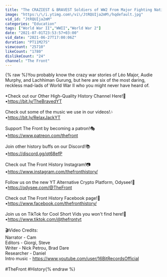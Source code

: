 ```yaml
---
title: "The CRAZIEST & BRAVEST Soldiers of WW2 From Major Fighting Nations"
image: "https:\/\/i.ytimg.com\/vi\/JtRQUIja2mM\/hqdefault.jpg"
vid_id: "JtRQUIja2mM"
categories: "Education"
tags: ["World War II","WWII","World War 2"]
date: "2021-07-01T23:53:57+03:00"
vid_date: "2021-06-27T17:00:06Z"
duration: "PT11M27S"
viewcount: "25710"
likeCount: "1780"
dislikeCount: "24"
channel: "The Front"
---
```

{% raw %}You probably know the crazy war stories of Léo Major, Audie Murphy, and Lachhiman Gurung, but here are six of the most daring, reckless mad-lads of World War II who you might never have heard of.<br /><br />•Check out our Other High-Quality History Channel Here!📜<br />•<a rel="nofollow" target="blank" href="https://bit.ly/TheBravedYT">https://bit.ly/TheBravedYT</a><br /><br />Check out some of the music we use in our videos!🎶<br />•<a rel="nofollow" target="blank" href="https://bit.ly/RelaxJackYT">https://bit.ly/RelaxJackYT</a><br /><br />Support The Front by becoming a patron!🎭 <br />•<a rel="nofollow" target="blank" href="https://www.patreon.com/thefront">https://www.patreon.com/thefront</a> <br /><br />Join other history buffs on our Discord!📚 <br />•<a rel="nofollow" target="blank" href="https://discord.gg/qt68efP">https://discord.gg/qt68efP</a> <br /><br />Check out The Front History Instagram!📷<br />•<a rel="nofollow" target="blank" href="https://www.instagram.com/thefronthistory/">https://www.instagram.com/thefronthistory/</a><br /><br />Follow us on the new YT Alternative Crypto Platform, Odysee!🚀<br />•<a rel="nofollow" target="blank" href="https://odysee.com/@TheFront">https://odysee.com/@TheFront</a><br /><br />Check out The Front History Facebook page!📰 <br />•<a rel="nofollow" target="blank" href="https://www.facebook.com/thefronthistory/">https://www.facebook.com/thefronthistory/</a><br /><br />Join us on TikTok for Cool Short Vids you won't find here!🤩<br />•<a rel="nofollow" target="blank" href="https://www.tiktok.com/@thefrontyt">https://www.tiktok.com/@thefrontyt</a><br /><br />🎬Video Credits:<br />Narrator - Cam<br />Editors - Giorgi, Steve<br />Writer - Nick Petrou, Brad Dare<br />Researcher - Daniel<br />Intro music - <a rel="nofollow" target="blank" href="https://www.youtube.com/user/16BitRecordsOfficial">https://www.youtube.com/user/16BitRecordsOfficial</a><br /><br />#TheFront #History{% endraw %}
